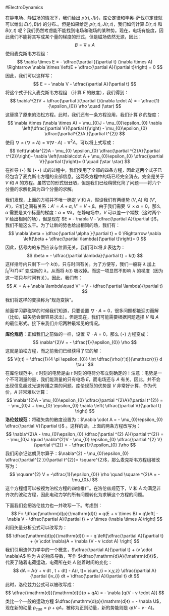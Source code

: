 #ElectroDynamics 

在静电场、静磁场的情况下，我们给出 $\rho(r),J(r)$，库仑定律和毕奥-萨伐尔定律就可以给出 $E(r),B(r)$ 的分布.。但是如果给定 $\rho(r,t),J(r,t)$，我们如何计算 $E(r,t)$ 和 $B (r, t)$ 呢？我们仍然考虑能不能找到电场和磁场的某种势。现在，电场有旋度，因此我们不能将其写成某个量的梯度的形式，但是磁场依然无源，因此：
$$
B = \nabla \times A
$$
使用麦克斯韦方程组：
$$
\nabla  \times E = - \dfrac{\partial }{\partial t} (\nabla \times A) \Rightarrow \nabla  \times \left(E + \dfrac{\partial A}{\partial t}\right) = 0
$$
因此，我们可以这样写：
$$
E = - \nabla V - \dfrac{\partial A}{\partial t}
$$
将这个式子代入麦克斯韦方程组 （计算 $E$ 的散度），我们得到：
$$
\nabla^{2}V + \dfrac{\partial }{\partial t}(\nabla  \cdot A) = - \dfrac{1}{\epsilon_{0}} \rho  \quad (\star)
$$
这替换了原来的泊松方程。此时，我们还有一条方程没用，我们计算 $B$ 的旋度：
$$
\nabla \times (\nabla \times A) = \mu_{0}J  - \mu_{0}\epsilon_{0} \nabla \left(\dfrac{\partial V}{\partial t}\right) - \mu_{0}\epsilon_{0} \dfrac{\partial^{2}A }{\partial t^{2}}
$$
使用 $\nabla \times (\nabla \times A) = \nabla (\nabla \cdot A) - \nabla^{2}A$，可以将上式写成：
$$
\left(\nabla^{2}A - \mu_{0} \epsilon_{0} \dfrac{\partial ^{2}A}{\partial t^{2}}\right)-  \nabla \left(\nabla\cdot A + \mu_{0}\epsilon_{0} \dfrac{\partial V}{\partial t}\right)= 0  \quad (\star \star)
$$
在推导 $(\star)$ 和 $(\star \star)$ 式的过程中，我们使用了全部的四条方程，因此这两个式子已经包含了麦克斯韦方程的全部信息。这两条方程中的场已经完全消去，完全是关于 $V$ 和 $A$ 的方程。虽然它的形式很丑陋，但是我们已经稍微化简了问题——将六个分量的求解化简为四个分量的求解。

我们发现，上面的方程并不唯一确定 $V$ 和 $A$，假设我们有两组势 $(V,A)$ 和 $(V',A')$，它们之间有关系：$A' = A + \alpha, V' = V + \beta$。由于我们需要 $\nabla \times \alpha = 0$，那么 $\alpha$ 需要是某个标量的梯度：$\alpha = \nabla \lambda$。在静电场中，$V$ 可以差一个常数（这时两个 $V$ 给出相同的场），但是现在 $E = - \nabla V - \dfrac{\partial A}{\partial t}$，我们不能这么干。为了让新的势也给出相同的场，我们有：
$$
\nabla \beta  + \dfrac{\partial \alpha }{\partial t} = 0  \Rightarrow \nabla \left(\beta + \dfrac{\partial \lambda}{\partial t}\right)= 0 
$$
因此，括号内的东西应该与位置无关。我们可以将 $\beta$ 表达为：
$$
\beta  = - \dfrac{\partial \lambda}{\partial t} + k(t)
$$
这样括号内只剩下一个 $k(t)$，只与时间有关。为了方便写，我们一般将 $\lambda$ 加上 $\int_{0}^{t} k (t') dt'$ 变成新的 $\lambda$，从而将 $k(t)$ 吸收掉。而这一项显然不影响 $\lambda$ 的梯度（因为这一项只与时间有关）。因此，我们有：
$$
A' = A + \nabla \lambda\quad  V' = V - \dfrac{\partial \lambda}{\partial t}
$$
我们将这样的变换称为"规范变换"。

前面学习静磁学的时候我们知道，只要设置 $\nabla  \cdot A = 0$，很多问题都能迎刃而解（比如，磁矢势会很容易求出）。但是现在，我们可能需要根据问题选择 $V$ 和 $A$ 的最佳形式。接下来我们介绍两种最常见的情况。

**库伦规范**：正如我们之前做的一样，设置 $\nabla \cdot A = 0$，那么 $(\star)$ 方程变成：
$$
\nabla^{2}V = - \dfrac{1}{\epsilon_{0}} \rho 
$$
这就是泊松方程，而之前我们已经获得了它的解：
$$
V(r,t) = \dfrac{1}{4 \pi \epsilon_{0}} \int \dfrac{\rho(r',t)}{\mathscr{r}} d \tau '
$$
在库伦规范中，$t$ 时刻的电势是由 $t$ 时刻的电荷分布立刻确定的！注意：电势是一个不可测量的量，我们能测量的只有电场 $E$，而电场还与 $A$ 有关。因此，并不会出现信息超过光速传播之类的问题。库伦规范的优势是 $V$ 非常好计算，作为代价，$A$ 非常难以计算：
$$
\nabla^{2}A - \mu_{0}\epsilon_{0} \dfrac{\partial ^{2}A}{\partial t^{2}} = - \mu_{0}J  + \mu_{0} \epsilon_{0} \nabla \left( \dfrac{\partial V}{\partial t}  \right)
$$
**洛伦兹规范**：将磁矢势的散度设置为：$\nabla \cdot A = - \mu_{0}\epsilon_{0} \dfrac{\partial V}{\partial t}$ 。这样的话，上面的两条方程改写为：
$$
\nabla^{2}A - \mu_{0}\epsilon_{0} \dfrac{\partial ^{2} A}{\partial t^{2}} = - \mu_{0}J  \quad  \nabla^{2}V - \mu_{0} \epsilon_{0} \dfrac{\partial ^{2} V}{\partial t^{2}} = - \dfrac{1}{\epsilon_{0} }\rho 
$$
我们闲杂记达朗贝尔算子：$\nabla^{2} - \mu_{0}\epsilon_{0} \dfrac{\partial^{2 }}{\partial t^{2}}= \square^{2}$，那么麦克斯韦方程组被改写为：
$$
\square^{2} V = -\dfrac{1}{\epsilon_{0}} \rho \quad  \square ^{2}A = - \mu_{0}J 
$$
这个方程组可以被视为泊松方程的四维推广。在洛伦兹规范下，$V$ 和 $A$ 均满足非齐次的波动方程，因此电动力学的所有问题转化为求解这个方程的问题。

下面我们会把洛伦兹力也一并改写一下。考虑到：
$$
F=  \dfrac{\mathrm{d}p}{\mathrm{d}t} = q(E + v \times B) = q\left[ - \nabla V  - \dfrac{\partial A}{\partial t} + v  \times (\nabla  \times A)\right]
$$
利用矢量分析公式可以改写为：
$$
\dfrac{\mathrm{d}p}{\mathrm{d}t} = - q \left[\dfrac{\partial A}{\partial t} + (v \cdot \nabla)A  + \nabla (V  - v  \cdot A) \right]
$$
我们引用流体力学中的一个概念，$\dfrac{\partial A}{\partial t} + (v \cdot \nabla)A$ 称为 $A$ 的物质导数，写作 $\dfrac{\mathrm{d}A}{\mathrm{d}t}$，代表了随着电荷运动，电荷所在处 $A$ 随着时间的变化：
$$
dA = A(r + v dt , t + dt) - A(r, t)= \sum_{i = x,y,z} \dfrac{\partial A}{\partial i}v_{i} dt + \dfrac{\partial A}{\partial t} dt
$$
此时，洛伦兹力公式可以被改写成：
$$
\dfrac{\mathrm{d}}{\mathrm{d}t}(p + qA) = - \nabla [q(V - v \cdot A)]
$$
类比一个一般的运动方程 $\dfrac{\mathrm{d}p}{\mathrm{d}t} = - \nabla U$，现在新的动量 $p_{can}= p+qA$，被称为正则动量，新的势能则是 $q(V - v \cdot A)$。




